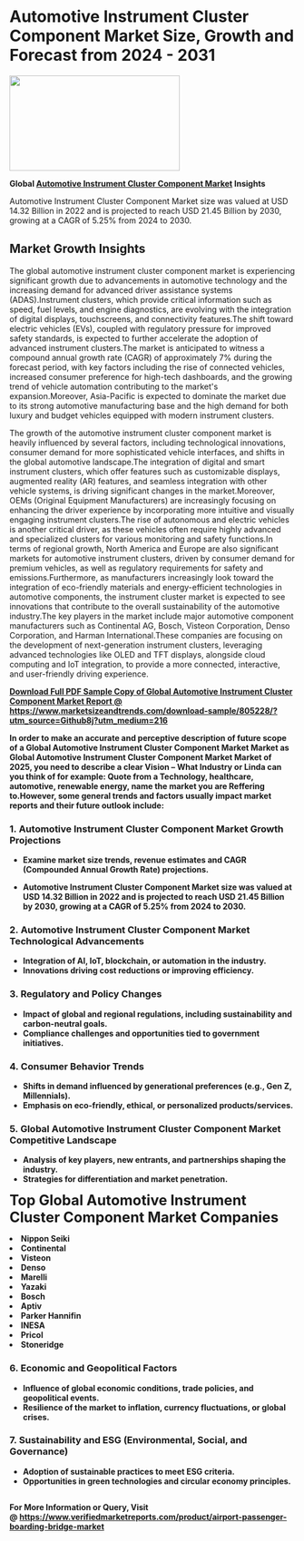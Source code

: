 <H1>Automotive Instrument Cluster Component Market Size, Growth and Forecast from 2024 - 2031</H1><img class="aligncenter size-medium wp-image-584254" src="https://thirdeyenews.in/wp-content/uploads/2024/09/Global-Market-Research-300x168.jpeg" alt="" width="300" height="168" /><p><strong>Global&nbsp;<a href="https://www.marketsizeandtrends.com/download-sample/805228/?utm_source=Github8j?utm_medium=216">Automotive Instrument Cluster Component Market</a> Insights</strong></p><p>Automotive Instrument Cluster Component Market size was valued at USD 14.32 Billion in 2022 and is projected to reach USD 21.45 Billion by 2030, growing at a CAGR of 5.25% from 2024 to 2030.</p><p><h2>Market Growth Insights</h2> <p>The global automotive instrument cluster component market is experiencing significant growth due to advancements in automotive technology and the increasing demand for advanced driver assistance systems (ADAS).Instrument clusters, which provide critical information such as speed, fuel levels, and engine diagnostics, are evolving with the integration of digital displays, touchscreens, and connectivity features.The shift toward electric vehicles (EVs), coupled with regulatory pressure for improved safety standards, is expected to further accelerate the adoption of advanced instrument clusters.The market is anticipated to witness a compound annual growth rate (CAGR) of approximately 7% during the forecast period, with key factors including the rise of connected vehicles, increased consumer preference for high-tech dashboards, and the growing trend of vehicle automation contributing to the market's expansion.Moreover, Asia-Pacific is expected to dominate the market due to its strong automotive manufacturing base and the high demand for both luxury and budget vehicles equipped with modern instrument clusters.</p> <p><strong><a href="#"></a></strong></p> <p>The growth of the automotive instrument cluster component market is heavily influenced by several factors, including technological innovations, consumer demand for more sophisticated vehicle interfaces, and shifts in the global automotive landscape.The integration of digital and smart instrument clusters, which offer features such as customizable displays, augmented reality (AR) features, and seamless integration with other vehicle systems, is driving significant changes in the market.Moreover, OEMs (Original Equipment Manufacturers) are increasingly focusing on enhancing the driver experience by incorporating more intuitive and visually engaging instrument clusters.The rise of autonomous and electric vehicles is another critical driver, as these vehicles often require highly advanced and specialized clusters for various monitoring and safety functions.In terms of regional growth, North America and Europe are also significant markets for automotive instrument clusters, driven by consumer demand for premium vehicles, as well as regulatory requirements for safety and emissions.Furthermore, as manufacturers increasingly look toward the integration of eco-friendly materials and energy-efficient technologies in automotive components, the instrument cluster market is expected to see innovations that contribute to the overall sustainability of the automotive industry.The key players in the market include major automotive component manufacturers such as Continental AG, Bosch, Visteon Corporation, Denso Corporation, and Harman International.These companies are focusing on the development of next-generation instrument clusters, leveraging advanced technologies like OLED and TFT displays, alongside cloud computing and IoT integration, to provide a more connected, interactive, and user-friendly driving experience.</p> <p><strong><a href="#"></p><p><span class=""><strong>Download Full PDF Sample Copy of Global Automotive Instrument Cluster Component Market Report</strong> @ <a href="https://www.marketsizeandtrends.com/download-sample/805228/?utm_source=Github8j?utm_medium=216" target="_blank">https://www.marketsizeandtrends.com/download-sample/805228/?utm_source=Github8j?utm_medium=216</a></span></p><p>In order to make an accurate and perceptive description of future scope of a Global&nbsp;Automotive Instrument Cluster Component Market Market as Global&nbsp;Automotive Instrument Cluster Component Market Market of 2025, you need to describe a clear Vision &ndash; What Industry or Linda can you think of for example: Quote from a Technology, healthcare, automotive, renewable energy, name the market you are Reffering to.However, some general trends and factors usually impact market reports and their future outlook include:</p><h3>1.&nbsp;<strong>Automotive Instrument Cluster Component Market Growth Projections</strong></h3><ul><li>Examine market size trends, revenue estimates and CAGR (Compounded Annual Growth Rate) projections.</li><li><p>Automotive Instrument Cluster Component Market size was valued at USD 14.32 Billion in 2022 and is projected to reach USD 21.45 Billion by 2030, growing at a CAGR of 5.25% from 2024 to 2030.</p></li></ul><h3>2.&nbsp;<strong>Automotive Instrument Cluster Component Market Technological Advancements</strong></h3><ul><li>Integration of AI, IoT, blockchain, or automation in the industry.</li><li>Innovations driving cost reductions or improving efficiency.</li></ul><h3>3.&nbsp;<strong>Regulatory and Policy Changes</strong></h3><ul><li>Impact of global and regional regulations, including sustainability and carbon-neutral goals.</li><li>Compliance challenges and opportunities tied to government initiatives.</li></ul><h3>4.&nbsp;<strong>Consumer Behavior Trends</strong></h3><ul><li>Shifts in demand influenced by generational preferences (e.g., Gen Z, Millennials).</li><li>Emphasis on eco-friendly, ethical, or personalized products/services.</li></ul><h3>5.&nbsp;<strong>Global Automotive Instrument Cluster Component Market Competitive Landscape</strong></h3><ul><li>Analysis of key players, new entrants, and partnerships shaping the industry.</li><li>Strategies for differentiation and market penetration.</li></ul><p data-pm-slice="1 1 []"><span style="color: inherit; font-family: inherit; font-size: 25px;">Top Global Automotive Instrument Cluster Component Market Companies</span></p><div class="" data-test-id=""><p><li>Nippon Seiki</li><li> Continental</li><li> Visteon</li><li> Denso</li><li> Marelli</li><li> Yazaki</li><li> Bosch</li><li> Aptiv</li><li> Parker Hannifin</li><li> INESA</li><li> Pricol</li><li> Stoneridge</li></p></div><h3>6.&nbsp;<strong>Economic and Geopolitical Factors</strong></h3><ul><li>Influence of global economic conditions, trade policies, and geopolitical events.</li><li>Resilience of the market to inflation, currency fluctuations, or global crises.</li></ul><h3>7.&nbsp;<strong>Sustainability and ESG (Environmental, Social, and Governance)</strong></h3><ul><li>Adoption of sustainable practices to meet ESG criteria.</li><li>Opportunities in green technologies and circular economy principles.</li></ul><h2><strong style="font-size: 14px;">For More Information or Query, Visit @&nbsp;</strong><a style="background-color: #ffffff; font-size: 14px;" href="https://www.marketsizeandtrends.com/report/automotive-instrument-cluster-component-market/" target="_blank">https://www.verifiedmarketreports.com/product/airport-passenger-boarding-bridge-market</a></h2>